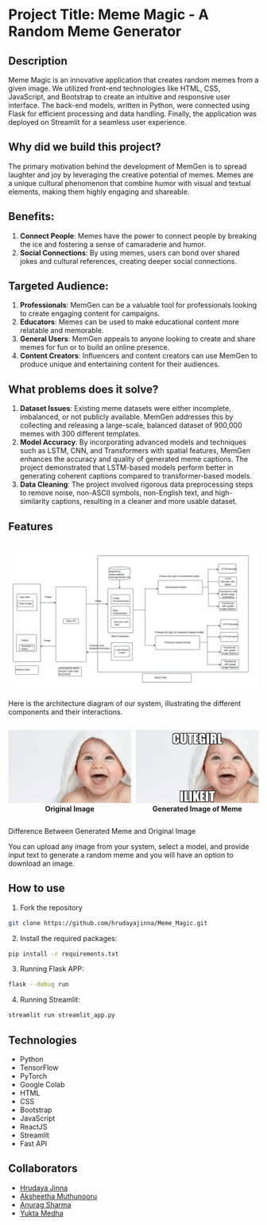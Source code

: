 # Project Title: Meme Magic - A Random Meme Generator

## Description
Meme Magic is an innovative application that creates random memes from a given image. We utilized front-end technologies like HTML, CSS, JavaScript, and Bootstrap to create an intuitive and responsive user interface. The back-end models, written in Python, were connected using Flask for efficient processing and data handling. Finally, the application was deployed on Streamlit for a seamless user experience.

## Why did we build this project?
The primary motivation behind the development of MemGen is to spread laughter and joy by leveraging the creative potential of memes. Memes are a unique cultural phenomenon that combine humor with visual and textual elements, making them highly engaging and shareable.

## Benefits:
1. **Connect People**: Memes have the power to connect people by breaking the ice and fostering a sense of camaraderie and humor.
2. **Social Connections**: By using memes, users can bond over shared jokes and cultural references, creating deeper social connections.

## Targeted Audience:
1. **Professionals**: MemGen can be a valuable tool for professionals looking to create engaging content for campaigns.
2. **Educators**: Memes can be used to make educational content more relatable and memorable.
3. **General Users**: MemGen appeals to anyone looking to create and share memes for fun or to build an online presence.
4. **Content Creators**: Influencers and content creators can use MemGen to produce unique and entertaining content for their audiences.

## What problems does it solve?
1. **Dataset Issues**: Existing meme datasets were either incomplete, imbalanced, or not publicly available. MemGen addresses this by collecting and releasing a large-scale, balanced dataset of 900,000 memes with 300 different templates.
2. **Model Accuracy**: By incorporating advanced models and techniques such as LSTM, CNN, and Transformers with spatial features, MemGen enhances the accuracy and quality of generated meme captions. The project demonstrated that LSTM-based models perform better in generating coherent captions compared to transformer-based models.
3. **Data Cleaning**: The project involved rigorous data preprocessing steps to remove noise, non-ASCII symbols, non-English text, and high-similarity captions, resulting in a cleaner and more usable dataset.

## Features
![Architecture of our System](images/architecture.png)
Here is the architecture diagram of our system, illustrating the different components and their interactions.

<div style="display:flex; justify-content:center;">
    <div style="flex:1; margin-right:5px;">
        <p align="center">
            <img src="images/Original%20Image.jpeg" alt="Original Image" width="400">
            <br>
            <strong>Original Image</strong>
        </p>
    </div>
    <div style="flex:1; margin-left:5px;">
        <p align="center">
            <img src="images/Generated%20meme.jpeg" alt="Generated Meme" width="400">
            <br>
            <strong>Generated Image of Meme</strong>
        </p>
    </div>
</div>

Difference Between Generated Meme and Original Image

You can upload any image from your system, select a model, and provide input text to generate a random meme and you will have an option to download an image.


## How to use
1. Fork the repository
```sh
git clone https://github.com/hrudayajinna/Meme_Magic.git
```
   
2. Install the required packages:
```sh
pip install -r requirements.txt
```
3. Running Flask APP:
```sh
flask --debug run
```
4. Running Streamlit:
```sh
streamlit run streamlit_app.py
```

## Technologies

- Python
- TensorFlow
- PyTorch
- Google Colab
- HTML
- CSS
- Bootstrap
- JavaScript
- ReactJS
- Streamlit
- Fast API

## Collaborators

- [Hrudaya Jinna](https://github.com/hrudayajinna)
- [Aksheetha Muthunooru](https://github.com/aksheetha)
- [Anurag Sharma](https://github.com/asharma3196)
- [Yukta Medha](https://github.com/yuktamedha)



